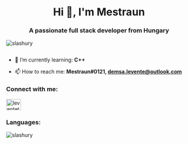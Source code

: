 <h1 align="center">Hi 👋, I'm Mestraun</h1>
<h3 align="center">A passionate full stack developer from Hungary</h3>

<p align="left"> <img src="https://komarev.com/ghpvc/?username=slashury&label=Profile%20views&color=0e75b6&style=flat" alt="slashury" /> </p>

<p align="left"> <a href="https://twitter.com/" target="blank"><img src="https://img.shields.io/twitter/follow/?logo=twitter&style=for-the-badge" alt="" /></a> </p>


- 🌱 I’m currently learning: **C++**

- 📫 How to reach me: **Mestraun#0121, demsa.levente@outlook.com**

<h3 align="left">Connect with me:</h3>
<p align="left">
<a href="https://instagram.com/leventetm" target="blank"><img align="center" src="https://raw.githubusercontent.com/rahuldkjain/github-profile-readme-generator/master/src/images/icons/Social/instagram.svg" alt="leventetm" height="30" width="40" /></a>
</p>
<h3 align="left">Languages:</h3>
<p><img align="left" src="https://github-readme-stats.vercel.app/api/top-langs?username=slashury&show_icons=true&locale=en&layout=compact" alt="slashury"/></p>
